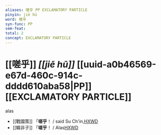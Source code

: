 ```yaml
---
aliases: 嗟乎 PP EXCLAMATORY PARTICLE
pinyin: jiē hū
word: 嗟乎
syn-func: PP
sem-feat: 
total: 2
concept: EXCLAMATORY PARTICLE 
---
```

# [[嗟乎]] *[[jiē hū]]*  [[uuid-a0b46569-e67d-460c-914c-dddd610aba58|PP]] [[EXCLAMATORY PARTICLE]]
alas
 - [[戰國策]] 「**嗟乎**！ / said Su Ch'in,[HXWD](https://hxwd.org/textview.html?location=KR2e0003_tls_047-7a.19)
 - [[韓非子]] 「**嗟乎**！ / Alas[HXWD](https://hxwd.org/textview.html?location=KR3c0005_tls_031-72a.8)